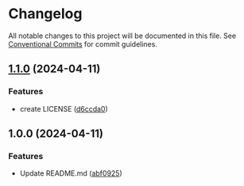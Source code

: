 # Changelog

All notable changes to this project will be documented in this file. See
[Conventional Commits](https://conventionalcommits.org) for commit guidelines.

## [1.1.0](https://github.com/lavauxt/QuatroDemo/compare/v1.0.0...v1.1.0) (2024-04-11)


### Features

* create LICENSE ([d6ccda0](https://github.com/lavauxt/QuatroDemo/commit/d6ccda0766c549815f3d13458da45c5541b6a848))

## 1.0.0 (2024-04-11)


### Features

* Update README.md ([abf0925](https://github.com/lavauxt/QuatroDemo/commit/abf09257107fdcd13e0f75ef6d769e12e6e8047f))
